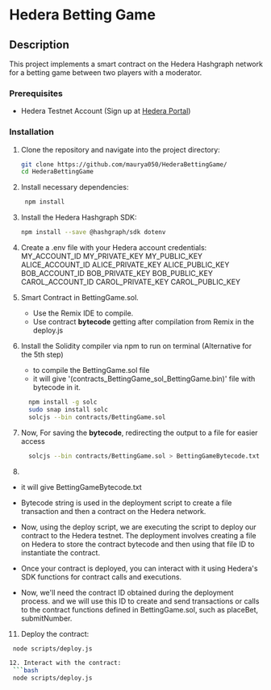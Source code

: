 # Hedera Betting Game

## Description
This project implements a smart contract on the Hedera Hashgraph network for a betting game between two players with a moderator.


### Prerequisites
- Hedera Testnet Account (Sign up at [Hedera Portal](https://portal.hedera.com/))

### Installation
1. Clone the repository and navigate into the project directory:
   ```bash
   git clone https://github.com/maurya050/HederaBettingGame/
   cd HederaBettingGame

2. Install necessary dependencies:
   ```bash
    npm install

4. Install the Hedera Hashgraph SDK:
    ```bash
    npm install --save @hashgraph/sdk dotenv

6. Create a .env file with your Hedera account credentials:
    MY_ACCOUNT_ID
    MY_PRIVATE_KEY
    MY_PUBLIC_KEY
    ALICE_ACCOUNT_ID
    ALICE_PRIVATE_KEY
    ALICE_PUBLIC_KEY
    BOB_ACCOUNT_ID
    BOB_PRIVATE_KEY
    BOB_PUBLIC_KEY
    CAROL_ACCOUNT_ID
    CAROL_PRIVATE_KEY
    CAROL_PUBLIC_KEY

7. Smart Contract in BettingGame.sol.
    - Use the Remix IDE to compile.
    - Use contract **bytecode**  getting after compilation from Remix in the deploy.js

8. Install the Solidity compiler via npm to run on terminal (Alternative for the 5th step)
   * to compile the BettingGame.sol file
   * it will give '(contracts_BettingGame_sol_BettingGame.bin)' file with bytecode in it.
    ```bash
      npm install -g solc
      sudo snap install solc
      solcjs --bin contracts/BettingGame.sol
    
9. Now, For saving the **bytecode**, redirecting the output to a file for easier access
   ```bash
     solcjs --bin contracts/BettingGame.sol > BettingGameBytecode.txt

10.
   * it will give BettingGameBytecode.txt
   
   * Bytecode string is used in the deployment script to create a file transaction and then a contract on the Hedera network.
   
   * Now, using the deploy script, we are executing the script to deploy our contract to the Hedera testnet. The deployment involves creating a file on Hedera to store the contract bytecode and then using that file ID to instantiate the contract.
   
   * Once your contract is deployed, you can interact with it using Hedera's SDK functions for contract calls and executions.
   
   * Now, we'll need the contract ID obtained during the deployment process. and we will use this ID to create and send transactions or calls to the contract functions defined in BettingGame.sol, such as placeBet, submitNumber.

11. Deploy the contract:
   ```bash
    node scripts/deploy.js

12. Interact with the contract:
    ```bash
    node scripts/deploy.js

